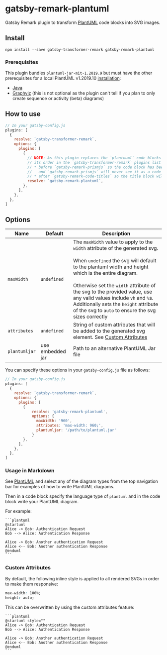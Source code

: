 # gatsby-remark-plantuml #

Gatsby Remark plugin to transform [PlantUML][PlantUML] code blocks into SVG images.

## Install ##

`npm install --save gatsby-transformer-remark gatsby-remark-plantuml`

### Prerequisites ###

This plugin bundles `plantuml-jar-mit-1.2019.9` but must have the other prerequisites for a local PlantUML v1.2019.10
[installation][plantuml--installation]:

* [Java][java]
* [Graphviz][graphviz] (this is not optional as the plugin can't tell if you
  plan to only create sequence or activity (beta) diagrams)

## How to use ##

```javascript
// In your gatsby-config.js
plugins: [
  {
    resolve: `gatsby-transformer-remark`,
    options: {
      plugins: [
        {
          // NOTE: As this plugin replaces the `plantnuml` code blocks with an svg
          // its order in the `gatsby-transformer-remark` plugins list is important.
          // * before `gatsby-remark-prismjs` so the code block has been transformed
          //   and `gatsby-remark-prismjs` will never see it as a code block
          // * after `gatsby-remark-code-titles` so the title block will be generated
          resolve: `gatsby-remark-plantuml`,
        },
      ],
    },
  },
]
```

## Options

| Name       | Default     | Description |
| ---------- | ----------- | ----------- |
| `maxWidth` | `undefined` | The `maxWidth` value to apply to the `width` attribute of the generated svg.<br /><br />When `undefined` the svg will default to the plantuml width and height which is the entire diagram.<br /><br />Otherwise set the `width` attribute of the svg to the provided value, use any valid values include `vh` and `%`s. Additionally sets the `height` attribute of the svg to `auto` to ensure the svg sizes correctly |
| `attributes` | `undefined` | String of custom attributes that will be added to the generated svg element. See [Custom Attributes](#custom-attributes) |
| `plantumljar` | use embedded jar | Path to an alternative PlantUML Jar file |

You can specify these options in your `gatsby-config.js` file as follows:

```javascript
// In your gatsby-config.js
plugins: [
  {
    resolve: `gatsby-transformer-remark`,
    options: {
      plugins: [
        {
            resolve: 'gatsby-remark-plantuml',
            options: {
              maxWidth: '960',
              attributes: 'max-width: 960;',
              plantumljar: '/path/to/plantuml.jar'
            }
        },
      ],
    },
  },
]
```

### Usage in Markdown ###

See [PlantUML][plantuml] and select any of the diagram types from the top
navigation bar for examples of how to write PlantUML diagrams.

Then in a code block specify the language type of `plantuml` and in the code
block write your PlantUML diagram.

For example:

````
```plantuml
@startuml
Alice -> Bob: Authentication Request
Bob --> Alice: Authentication Response

Alice -> Bob: Another authentication Request
Alice <-- Bob: Another authentication Response
@enduml
```
````

### Custom Attributes ###

By default, the following inline style is applied to all rendered SVGs in order to make them responsive:

```css
max-width: 100%;
height: auto;
```

This can be overwritten by using the custom attributes feature:

````
```plantuml
@startuml style=""
Alice -> Bob: Authentication Request
Bob --> Alice: Authentication Response

Alice -> Bob: Another authentication Request
Alice <-- Bob: Another authentication Response
@enduml
```
````

[graphviz]: http://plantuml.com/graphviz-dot
[java]: https://www.java.com/en/download/
[plantuml--installation]: http://plantuml.com/starting
[plantuml]: http://plantuml.com/
